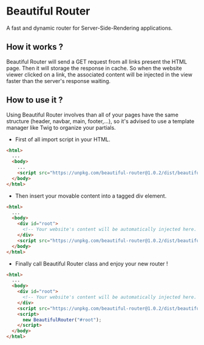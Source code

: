 # Beautiful Router

A fast and dynamic router for Server-Side-Rendering applications.

## How it works ?

Beautiful Router will send a GET request from all links present the HTML page. Then it will storage the response in cache. So when the website viewer clicked on a link, the associated content will be injected in the view faster than the server's response waiting.

## How to use it ?

Using Beautiful Router involves than all of your pages have the same structure (header, navbar, main, footer,...), so it's advised to use a template manager like Twig to organize your partials.

- First of all import script in your HTML.

```html
<html>
  ...
  <body>
    ...
    <script src="https://unpkg.com/beautiful-router@1.0.2/dist/beautiful-router.min.js"></script>
  </body>
</html>
```

- Then insert your movable content into a tagged div element.

```html
<html>
  ...
  <body>
    <div id="root">
      <!-- Your website's content will be automatically injected here. -->
    </div>
    <script src="https://unpkg.com/beautiful-router@1.0.2/dist/beautiful-router.min.js"></script>
  </body>
</html>
```

- Finally call Beautiful Router class and enjoy your new router !

```html
<html>
  ...
  <body>
    <div id="root">
      <!-- Your website's content will be automatically injected here. -->
    </div>
    <script src="https://unpkg.com/beautiful-router@1.0.2/dist/beautiful-router.min.js"></script>
    <script>
      new BeautifulRouter("#root");
    </script>
  </body>
</html>
```
